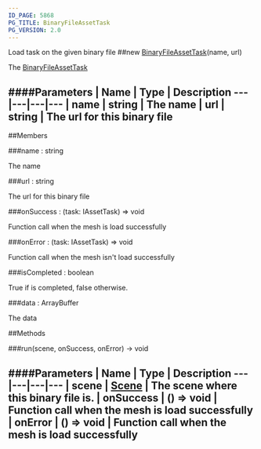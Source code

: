 ```yaml
---
ID_PAGE: 5868
PG_TITLE: BinaryFileAssetTask
PG_VERSION: 2.0
---
```


Load task on the given binary file
##new [BinaryFileAssetTask](page.php?p=5868)(name, url)


The [BinaryFileAssetTask](page.php?p=5868)


####Parameters
 | Name | Type | Description
---|---|---|---
 | name | string | The name
 | url | string | The url for this binary file
---

##Members

###name : string



The name


###url : string



The url for this binary file


###onSuccess : (task: IAssetTask) =&gt; void



Function call when the mesh is load successfully


###onError : (task: IAssetTask) =&gt; void



Function call when the mesh isn't load successfully


###isCompleted : boolean



True if is completed, false otherwise.


###data : ArrayBuffer



The data







##Methods

###run(scene, onSuccess, onError) &rarr; void

####Parameters
 | Name | Type | Description
---|---|---|---
 | scene | [Scene](page.php?p=5725) | The scene where this binary file is.
 | onSuccess | () =&gt; void | Function call when the mesh is load successfully
 | onError | () =&gt; void | Function call when the mesh is load successfully
---
